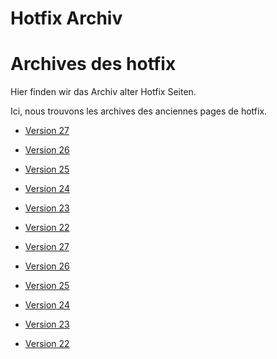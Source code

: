 <!-- TRANSLATED by md-translate -->
# Hotfix Archiv

# Archives des hotfix

Hier finden wir das Archiv alter Hotfix Seiten.

Ici, nous trouvons les archives des anciennes pages de hotfix.

* [Version 27](v27.md)
* [Version 26](v26.md)
* [Version 25](v25.md)
* [Version 24](v24.md)
* [Version 23](v23.md)
* [Version 22](v22.md)

* [Version 27](v27.md)
* [Version 26](v26.md)
* [Version 25](v25.md)
* [Version 24](v24.md)
* [Version 23](v23.md)
* [Version 22](v22.md)
